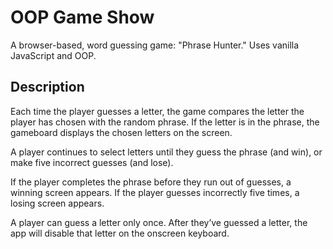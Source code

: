 # OOP Game Show

A browser-based, word guessing game: "Phrase Hunter." Uses vanilla JavaScript and OOP.

## Description

Each time the player guesses a letter, the game compares the letter the player has chosen with the random phrase. 
If the letter is in the phrase, the gameboard displays the chosen letters on the screen.

A player continues to select letters until they guess the phrase (and win), or make five incorrect guesses (and lose).

If the player completes the phrase before they run out of guesses, a winning screen appears. If the player guesses 
incorrectly five times, a losing screen appears.

A player can guess a letter only once. After they’ve guessed a letter, the app will disable that letter on the onscreen 
keyboard.
